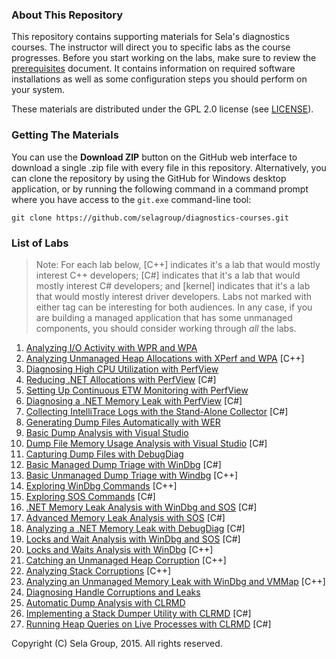 ### About This Repository

This repository contains supporting materials for Sela's diagnostics courses. The instructor will direct you to specific labs as the course progresses. Before you start working on the labs, make sure to review the [prerequisites](prerequisites.md) document. It contains information on required software installations as well as some configuration steps you should perform on your system.

These materials are distributed under the GPL 2.0 license (see [LICENSE](LICENSE)).

### Getting The Materials

You can use the **Download ZIP** button on the GitHub web interface to download a single .zip file with every file in this repository. Alternatively, you can clone the repository by using the GitHub for Windows desktop application, or by running the following command in a command prompt where you have access to the `git.exe` command-line tool:

```
git clone https://github.com/selagroup/diagnostics-courses.git
```

### List of Labs

> Note: For each lab below, [C++] indicates it's a lab that would mostly interest C++ developers; [C#] indicates that it's a lab that would mostly interest C# developers; and [kernel] indicates that it's a lab that would mostly interest driver developers. Labs not marked with either tag can be interesting for both audiences. In any case, if you are building a managed application that has some unmanaged components, you should consider working through *all* the labs.

1. [Analyzing I/O Activity with WPR and WPA](perf-wpr-fileaccesses/)
1. [Analyzing Unmanaged Heap Allocations with XPerf and WPA](perf-xperf-heapalloc/) [C++]
1. [Diagnosing High CPU Utilization with PerfView](perf-perfview-cpu/)
1. [Reducing .NET Allocations with PerfView](perf-perfview/netallocs/) [C#]
1. [Setting Up Continuous ETW Monitoring with PerfView](perf-perfview-monitoring/)
1. [Diagnosing a .NET Memory Leak with PerfView](perf-perfview-netleak/) [C#]
1. [Collecting IntelliTrace Logs with the Stand-Alone Collector](dbg-intellitrace-sc/) [C#]
1. [Generating Dump Files Automatically with WER](dbg-dumps-wer/)
1. [Basic Dump Analysis with Visual Studio](dbg-dumps-vs/)
1. [Dump File Memory Usage Analysis with Visual Studio](dbg-dumps-vsmemory/) [C#]
1. [Capturing Dump Files with DebugDiag](dbg-dumps-debugdiag/)
1. [Basic Managed Dump Triage with WinDbg](dbg-dumps-windbg/) [C#]
1. [Basic Unmanaged Dump Triage with Windbg](dbg-dumps-windbg2/) [C++]
1. [Exploring WinDbg Commands](dbg-windbg-intro/) [C++]
1. [Exploring SOS Commands](dbg-sos-intro/) [C#]
1. [.NET Memory Leak Analysis with WinDbg and SOS](dbg-sos-leak/) [C#]
1. [Advanced Memory Leak Analysis with SOS](dbg-sos-advancedleak/) [C#]
1. [Analyzing a .NET Memory Leak with DebugDiag](dbg-sos-debugdiagleak/) [C#]
1. [Locks and Wait Analysis with WinDbg and SOS](dbg-sos-locks/) [C#]
1. [Locks and Waits Analysis with WinDbg](dbg-windbg-locks/) [C++]
1. [Catching an Unmanaged Heap Corruption](dbg-windbg-heapcorr/) [C++]
1. [Analyzing Stack Corruptions](dbg-windbg-stackcorr/) [C++]
1. [Analyzing an Unmanaged Memory Leak with WinDbg and VMMap](dbg-windbg-leak/) [C++]
1. [Diagnosing Handle Corruptions and Leaks](dbg-windbg-handles/)
1. [Automatic Dump Analysis with CLRMD](dbg-clrmd-triage/)
1. [Implementing a Stack Dumper Utility with CLRMD](dbg-clrmd-stackdumper/) [C#]
1. [Running Heap Queries on Live Processes with CLRMD](dbg-clrmd-heapqueries/) [C#]

Copyright (C) Sela Group, 2015. All rights reserved.